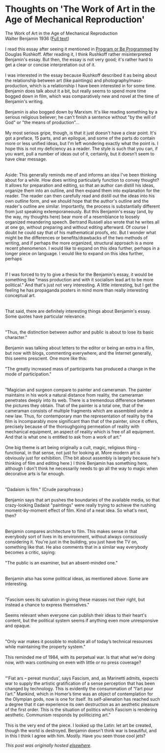 # Thoughts on 'The Work of Art in the Age of Mechanical Reproduction'

<p>The Work of Art in the Age of Mechanical Reproduction<br>Walter Benjamin 1936 (<a href="http://www.marxists.org/reference/subject/philosophy/works/ge/benjamin.htm">Full text</a>)<br><br>I read this essay after seeing it mentioned in <a href="http://www.orbooks.com/our-books/program/">Program or Be Programmed</a> by Douglas Rushkoff. After reading it, I think Rushkoff rather misinterpreted Benjamin's essay. But then, the essay is not very good; it's rather hard to get a clear or concise interpretation out of it.<br><br>I was interested in the essay because Rushkoff described it as being about the relationship between art (like paintings) and photography/mass-production, which is a relationship I have been interested in for some time. Benjamin does talk about it a bit, but really seems to spend more time bogged down in film, which was comparatively new and novel at the time of Benjamin's writing.<br><br>Benjamin is also bogged down by Marxism. It's like reading something by a serious religious believer; he can't finish a sentence without "by the will of God" or "the means of production"...<br><br>My most serious gripe, though, is that it just doesn't have a clear point. It's got a preface, 15 parts, and an epilogue, and some of the parts do contain more or less unified ideas, but I'm left wondering exactly what the point is. I hope this is not my deficiency as a reader. The style is such that you can, if you want, pull a number of ideas out of it, certainly, but it doesn't seem to have clear message.<br><br><br>Aside: This generally reminds me of and informs an idea I've been thinking about for a while. How does writing particularly function to convey thought? It allows for preparation and editing, so that an author can distill his ideas, organize them into an outline, and then expand them into explanation for the reader. The reader can then carefully read and distill out the ideas into his own outline form, and we should hope that the author's outline and the reader's outline are similar. Importantly, the process is substantially different from just speaking extemporaneously. But this Benjamin's essay (and, by the way, my thoughts here) bear more of a resemblance to loosely organized meandering speech. Bertrand Russell also wrote that he writes all at one go, without preparing and without editing afterward. Of course I doubt he could say that of his mathematical proofs, etc. But I wonder what might be the differences or benefits/drawbacks of the two methods of writing, and if perhaps the more organized, structural approach is a more recent phenomenon.  I would like to expand on this idea further, perhaps in a longer piece on language.  I would like to expand on this idea further, perhaps<br><br><br>If I was forced to try to give a thesis for the Benjamin's essay, it would be something like "mass production and with it socialism lead art to be more political." And that's just not very interesting. A little interesting, but I get the feeling he has propaganda posters in mind more than really interesting conceptual art.<br><br><br>That said, there are definitely interesting things about Benjamin's essay. Some quotes have particular relevance.<br><br><br>"Thus, the distinction between author and public is about to lose its basic character."<br><br>Benjamin was talking about letters to the editor or being an extra in a film, but now with blogs, commenting everywhere, and the Internet generally, this seems prescient. One more like this:<br><br>"The greatly increased mass of participants has produced a change in the mode of participation."<br><br><br>"Magician and surgeon compare to painter and cameraman. The painter maintains in his work a natural distance from reality, the cameraman penetrates deeply into its web. There is a tremendous difference between the pictures they obtain. That of the painter is a total one, that of the cameraman consists of multiple fragments which are assembled under a new law. Thus, for contemporary man the representation of reality by the film is incomparably more significant than that of the painter, since it offers, precisely because of the thoroughgoing permeation of reality with mechanical equipment, an aspect of reality which is free of all equipment. And that is what one is entitled to ask from a work of art."<br><br>One big theme is art being originally a cult, magic, religious thing - functional, in that sense, not just for looking at. More modern art is obviously just for exhibition. (The bit about assembly is largely because he's thinking of film and editing here.) I think Benjamin has something here, although I don't think he necessarily needs to go all the way to magic when decorative arts is far enough.<br><br><br>"Dadaism is film." (Crude paraphrase.)<br><br>Benjamin says that art pushes the boundaries of the available media, so that crazy-looking Dadaist "paintings" were really trying to achieve the rushing moment-by-moment effect of film. Kind of a neat idea. So what's next, then?<br><br><br>Benjamin compares architecture to film. This makes sense in that everybody sort of lives in its environment, without always consciously considering it. You're just in the building, you just have the TV on, something like that. He also comments that in a similar way everybody becomes a critic, saying:<br><br>"The public is an examiner, but an absent-minded one."<br><br><br>Benjamin also has some political ideas, as mentioned above. Some are interesting.<br><br><br>"Fascism sees its salvation in giving these masses not their right, but instead a chance to express themselves."<br><br>Seems relevant when everyone can publish their ideas to their heart's content, but the political system seems if anything even more unresponsive and opaque.<br><br><br>"Only war makes it possible to mobilize all of today&#8217;s technical resources while maintaining the property system."<br><br>This reminded me of 1984, with its perpetual war. Is that what we're doing now, with wars continuing on even with little or no press coverage?<br><br><br>&#8220;'Fiat ars &#8211; pereat mundus', says Fascism, and, as Marinetti admits, expects war to supply the artistic gratification of a sense perception that has been changed by technology. This is evidently the consummation of &#8220;l&#8217;art pour l&#8217;art.&#8221; Mankind, which in Homer&#8217;s time was an object of contemplation for the Olympian gods, now is one for itself. Its self-alienation has reached such a degree that it can experience its own destruction as an aesthetic pleasure of the first order. This is the situation of politics which Fascism is rendering aesthetic. Communism responds by politicizing art."<br><br>This is the very end of the piece. I looked up the Latin: let art be created, though the world is destroyed. Benjamin doesn't think war is beautiful, and in this I think I agree with him. Mostly. Have you seen those cool jets?</p>


*This post was originally hosted [elsewhere](http://planspace.blogspot.com/2010/10/thoughts-on-work-of-art-in-age-of.html).*
